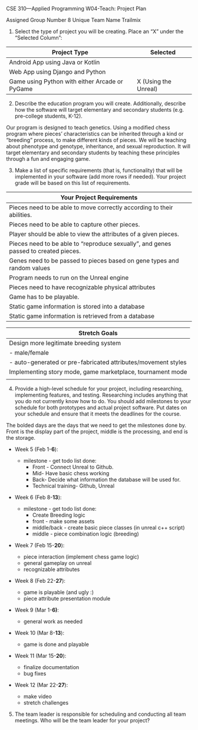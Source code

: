 CSE 310—Applied Programming
W04-Teach: Project Plan

Assigned Group Number	8
Unique Team Name	Trailmix


1.	Select the type of project you will be creating.  Place an “X” under the “Selected Column”:

|Project Type|Selected|
|------------|--------|
|Android App using Java or Kotlin|  |	
|Web App using Django and Python| |	
|Game using Python with either Arcade or PyGame	|X (Using the Unreal)|

2.	Describe the education program you will create.  Additionally, describe how the software will target elementary and secondary students (e.g. pre-college students, K-12).

Our program is designed to teach genetics. Using a modified chess program where pieces’ characteristics can be inherited through a kind or “breeding” process, to make different kinds of pieces. We will be teaching about phenotype and genotype, inheritance, and sexual reproduction. It will target elementary and secondary students by teaching these principles through a fun and engaging game. 

3.	Make a list of specific requirements (that is, functionality) that will be implemented in your software (add more rows if needed).  Your project grade will be based on this list of requirements.

| Your Project Requirements                                                             |
| ------------------------------------------------------------------------------------- |
| Pieces need to be able to move correctly according to their abilities.                |
| Pieces need to be able to capture other pieces.                                       |
| Player should be able to view the attributes of a given pieces.                       |
| Pieces need to be able to “reproduce sexually”, and genes passed to created pieces. |
| Genes need to be passed to pieces based on gene types and random values               |
| Program needs to run on the Unreal engine                                             |
| Pieces need to have recognizable physical attributes                                  |
| Game has to be playable.                                                              |
| Static game information is stored into a database                                     |
| Static game information is retrieved from a database                                  |

| Stretch Goals                                                 |
| ------------------------------------------------------------- |
| Design more legitimate breeding system                        |
| - male/female                                                 |
| - auto-generated or pre-fabricated attributes/movement styles |
| Implementing story mode, game marketplace, tournament mode    |
|                                                               |

4.	Provide a high-level schedule for your project, including researching, implementing features, and testing.  Researching includes anything that you do not currently know how to do.  You should add milestones to your schedule for both prototypes and actual project software.  Put dates on your schedule and ensure that it meets the deadlines for the course.

The bolded days are the days that we need to get the milestones done by. Front is the display part of the project, middle is the processing, and end is the storage.

* Week 5 (Feb 1-**6**): 	
   * milestone - get todo list done:
      * Front - Connect Unreal to Github. 
      * Mid- Have basic chess working
      * Back- Decide what information the database will be used for.
      * Technical training- Github, Unreal

* Week 6 (Feb 8-**13**):
   * milestone - get todo list done:
      * Create Breeding logic
      * front - make some assets
      * middle/back - create basic piece classes (in unreal c++ script)
      * middle - piece combination logic (breeding)

* Week 7 (Feb 15-**20**):
   * piece interaction (implement chess game logic)
   * general gameplay on unreal
   * recognizable attributes

* Week 8 (Feb 22-**27**):
   * game is playable (and ugly :)
   * piece attribute presentation module

* Week 9 (Mar 1-**6)**:
   * general work as needed

* Week 10 (Mar 8-**13**):
   * game is done and playable

* Week 11 (Mar 15-**20**):
   * finalize documentation
   * bug fixes

* Week 12 (Mar 22-**27**):
   * make video
   * stretch challenges



5.	The team leader is responsible for scheduling and conducting all team meetings.  Who will be the team leader for your project?
